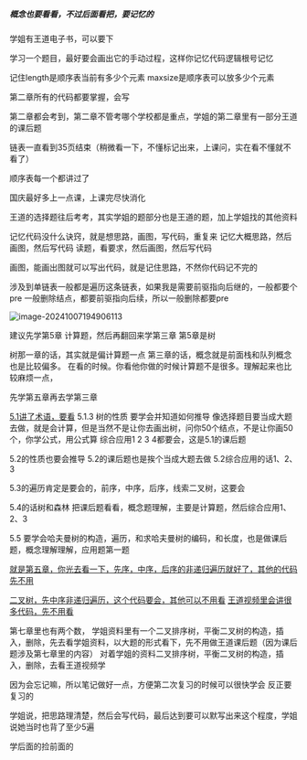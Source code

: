 ##### 概念也要看看，不过后面看把，要记忆的

学姐有王道电子书，可以要下

学习一个题目，最好要会画出它的手动过程，这样你记忆代码逻辑根号记忆

记住length是顺序表当前有多少个元素 
maxsize是顺序表可以放多少个元素

第二章所有的代码都要掌握，会写

第二章都会考到，第二章不管考哪个学校都是重点，学姐的第二章里有一部分王道的课后题

链表一直看到35页结束（稍微看一下，不懂标记出来，上课问，实在看不懂就不看了）

顺序表每一个都讲过了

国庆最好多上一点课，上课完尽快消化

王道的选择题往后考考，其实学姐的题部分也是王道的题，加上学姐找的其他资料

记忆代码没什么诀窍，就是想思路，画图，写代码，重复来
记忆大概思路，然后画图，然后写代码
读题，看要求，然后画图，然后写代码

画图，能画出图就可以写出代码，就是记住思路，不然你代码记不完的

涉及到单链表一般都是遍历这条链表，如果我是需要前驱指向后继的，一般都要个pre
一般删除结点，都要前驱指向后续，所以一般删除都要pre

![image-20241007194906113](/Users/yuebinghui/Documents/program/github/note/images/image-20241007194906113.png)

建议先学第5章 计算题，然后再翻回来学第三章
第5章是树 

树那一章的话，其实就是偏计算题一点
第三章的话，概念就是前面栈和队列概念也是比较偏多。
在看的时候。你看他你做的时候计算题不是很多。理解起来也比较麻烦一点，

先学第五章再去学第三章

<u>5.1讲了术语，要看</u>
5.1.3 树的性质 要学会并知道如何推导
像选择题目要当成大题去做，就是会计算，但是当然不是让你去画出树，问你50个结点，不是让你画50个，你学公式，用公式算
综合应用1 2 3 4都要会，这是5.1的课后题

5.2的性质也要会推导 5.2的课后题也是挨个当成大题去做 5.2综合应用的话1、2、3

5.3的遍历肯定是要会的，前序，中序，后序，线索二叉树，这要会

5.4的话树和森林 把课后题看看，概念题理解，主要是计算题，然后综合应用1、2、3

 5.5 要学会哈夫曼树的构造，遍历，和求哈夫曼树的编码，和长度，也是做课后题，概念理解理解，应用题第一题

<u>就是第五章，你光去看一下，先序，中序，后序的非递归遍历就好了，其他的代码先不用</u>

<u>二叉树，先中序非递归遍历，这个代码要会，其他可以不用看</u>
<u>王道视频里会讲很多代码，先不用看</u>

第七章里也有两个数，
学姐资料里有一个二叉排序树，平衡二叉树的构造，插入，删除，先去看学姐资料，以大题的形式看下，先不用做王道课后题（因为课后题涉及第七章里的内容）
对着学姐的资料二叉排序树，平衡二叉树的构造，插入，删除，去看王道视频学



因为会忘记嘛，所以笔记做好一点，方便第二次复习的时候可以很快学会
反正要复习的

学姐说，把思路理清楚，然后会写代码，最后达到要可以默写出来这个程度，学姐说她当时也背了至少5遍

学后面的捡前面的